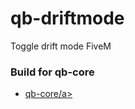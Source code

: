 # qb-driftmode
Toggle drift mode FiveM

### Build for qb-core
- <a href="https://github.com/qbcore-framework">qb-core/a>
